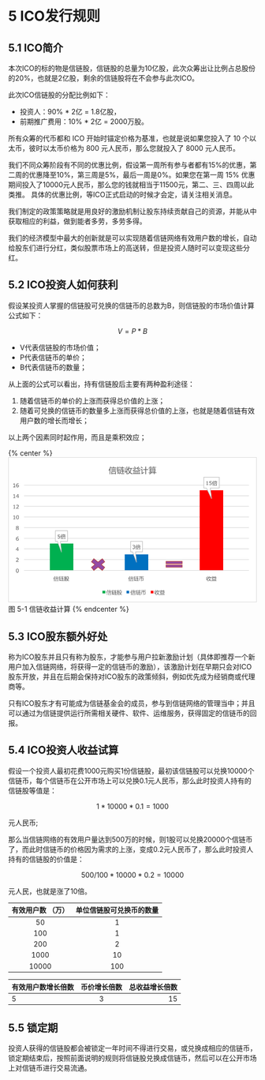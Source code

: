 # 5	ICO发行规则

## 5.1	ICO简介

本次ICO的标的物是信链股，信链股的总量为10亿股，此次众筹出让比例占总股份的20%，也就是2亿股，剩余的信链股将在不会参与此次ICO。

此次ICO信链股的分配比例如下：

* 投资人：90% * 2亿 = 1.8亿股，
* 前期推广费用：10% * 2亿 = 2000万股。

所有众筹的代币都和 ICO 开始时锚定价格为基准，也就是说如果您投入了 10 个以太币，彼时以太币价格为 800 元人民币，那么您就投入了 8000 元人民币。

我们不同众筹阶段有不同的优惠比例，假设第一周所有参与者都有15%的优惠，第二周的优惠降至10%，第三周是5%，最后一周是0%。如果您在第一周 15% 优惠期间投入了10000元人民币，那么您的钱就相当于11500元，第二、三、四周以此类推。
具体的优惠比例，等ICO正式启动的时候才会定，请关注相关消息。

我们制定的政策策略就是用良好的激励机制让股东持续贡献自己的资源，并能从中获取相应的利益，做到能者多劳，多劳多得。

我们的经济模型中最大的创新就是可以实现随着信链网络有效用户数的增长，自动给股东们进行分红，类似股票市场上的高送转，但是投资人随时可以变现这些分红。

## 5.2	ICO投资人如何获利

假设某投资人掌握的信链股可兑换的信链币的总数为B，则信链股的市场价值计算公式如下：

$$
V = P * B
$$
	
-	V代表信链股的市场价值；
-	P代表信链币的单价；
-	B代表信链币的数量；

从上面的公式可以看出，持有信链股后主要有两种盈利途径：

1.	随着信链币的单价的上涨而获得总价值的上涨；
2.	随着可兑换的信链币的数量多上涨而获得总价值的上涨，也就是随着信链有效用户数的增长而增长；

以上两个因素同时起作用，而且是乘积效应；

{% center %}
![图 5-1 信链收益计算](/assets/img18.png)
图 5-1 信链收益计算
{% endcenter %}


## 5.3	ICO股东额外好处

称为ICO股东并且只有称为股东，才能参与用户拉新激励计划（具体即推荐一个新用户加入信链网络，将获得一定的信链币的激励），该激励计划在早期只会对ICO股东开放，并且在后期会保持对ICO股东的政策倾斜，例如优先成为经销商或代理商等。

只有ICO股东才有可能成为信链基金会的成员，参与到信链网络的管理当中；并且可以通过为信链提供运行所需相关硬件、软件、运维服务，获得固定的信链币的回报。

## 5.4	ICO投资人收益试算

假设一个投资人最初花费1000元购买1份信链股，最初该信链股可以兑换10000个信链币，每个信链币在公开市场上可以兑换0.1元人民币，那么此时投资人持有的信链股等值是：

$$
1 * 10000 * 0.1 = 1000
$$

元人民币;

那么当信链网络的有效用户量达到500万的时候，则1股可以兑换20000个信链币了，而此时信链币的价格因为需求的上涨，变成0.2元人民币了，那么此时投资人持有的信链股的价值是：

$$
500/100 * 10000 * 0.2 = 10000
$$

元人民，也就是涨了10倍。

| 有效用户数 （万）       | 单位信链股可兑换币的数量           | 
| :-------------: |:-------------:|
| 50  | 1     | 
| 100 | 1     |
| 200 | 2     |
| 1000 | 10     |
| 10000 | 100     |



| 有效用户数增长倍数        | 币价增长倍数           | 总收益增长倍数  |
| :------------- |:-------------:| -----:|
| 5         | 3         | 15 |



## 5.5	锁定期

投资人获得的信链股都会被锁定一年时间不得进行交易，或兑换成相应的信链币，锁定期结束后，按照前面说明的规则将信链股兑换成信链币，然后可以在公开市场上对信链币进行交易流通。

